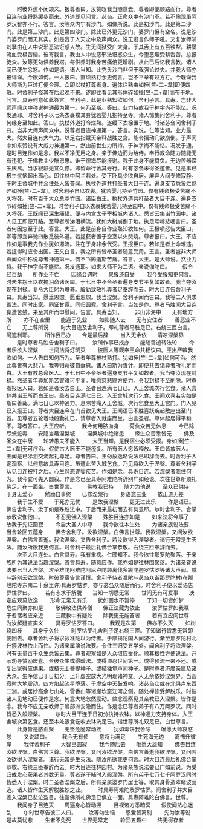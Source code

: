 <!-- { "loadSidebar": true } -->
　　时彼外道不闲颂义。报尊者曰。汝赞叹我当随意去。尊者即便顺路而行。尊者目连前业将熟缓步而来。外道即见问言。苾刍。正命众中有沙门不。若不豫观虽阿罗汉智亦不行。答言。汝等众内宁有沙门。如佛所说。此是初沙门。此是第二沙门。此是第三沙门。此是第四沙门。除此已外更无沙门。婆罗门但有空名。说是沙门婆罗门而无其实。如是我于人天之中及声闻众。说无诳言作师子吼。又复汝师晡剌拏由在人中说邪恶法诳惑人故。生无间狱受广大身。于其舌上有五百铁犁。耕垦流血受极苦恼。彼寄我言。我由人中说恶邪法诳惑众生。今堕恶趣受耕舌苦。总报徒众。汝等更勿供养我塔。每供养时我身苦痛倍更增剧。从此已后忆我言教。诸人闻已便生忿怒。作如是语。诸人当知。此秃头沙门非但于我强论过失。并我大师亦被诽谤。今欲如何。一人报曰。直须熟打余更何言。岂不平章有过方打。今既谤我大师斯为巨过打便合理。众即以杖打尊者身。遍体烂熟由如捶[竺-二+韋]即便四散。时舍利子怪其在后迟晚不来。遂即往看见其形体碎如捶[竺-二+韋]而布于地。问言。具寿何意如此答言。舍利子。此是业熟知欲如何。舍利子言。具寿。岂非大师声闻众中称说神通最为第一。何乃至斯。答曰。业力持故我于神字尚不能忆。况发通耶。时舍利子以七条衣裹襆其身犹若婴儿抱持至寺。诸人惊集问舍利子。尊者何缘身至如此。答曰。执杖外道打令烂熟。遂缓下衣徐置于地。时诸苾刍问舍利子曰。岂非大师声闻众中。说尊者目连神通第一。答言。实说。仁等当知。业力最大。然大目连有大气力。以足右指蹴天帝释战胜之宫。能令摇动几欲崩倒。于声闻中如来赞说有大威力神通第一。然由前世业力所持。于神字尚不能忆。况发于通。是时目连作如是念。我以不净无用之身。亲于佛边而为给侍。奉行教命随力随能无有违犯。于佛教主少酬恩惠。谁于德海尽能报谢。我于此身不能荷负。无边苦器深生厌离。当求寂静无宜久停。即留命行舍其寿行。时有苾刍未得圣道者。见是事已极生忧恼起出离心。即往林中阿兰若处。受下卧具少欲自居。屏弃人间专修寂静。于时王舍城中并余住处人皆普闻。执杖外道共打圣者大目干连。遍身支节悉皆烂熟碎如捶[竺-二+韋]。时舍利子自以衣裹。犹若婴儿持至竹园。仅有残命极受苦痛不久将死。时有百千大众总萃竹园。诸臣白王。执杖外道共打圣者大目干连。遍身支节碎如捶[竺-二+韋]。时舍利子自以衣裹犹若婴儿持至园中。仅有残命极受苦痛不久将死。王既闻已深生痛惜。便与内宫太子宰相城内诸人。悉皆云集诣竹园中。诸人见王即便开路。至尊者所涕泪横流。犹如大树崩倒于地。执足号啼悲哽言曰。圣者何因忽至于此。答言。大王。此是前身自作业熟知欲如何。王极嗔怒告大臣曰。卿等即宜奔驰四散觅彼外道。若捉获者置于空室以火焚烧。尊者报曰。大王。不应作如是事我先作业犹如瀑流。注在于身非余代受。王报臣曰。若如是者上命难违。若捉得时应令出国。王又白言。我之所有皆奉圣者随意受用。王言。圣者岂非大师声闻众中称说尊者神通第一。何不飞腾遭斯苦痛。答言。大王。是大师说。然业力持。我于神字尚不能忆。况发通耶。如来大师不为二语。亲说伽陀曰。
　　假令经百劫　　所作业不亡
　　因缘会遇时　　果报还自受
　　我今受报知更何言。时未生怨王以衣掩泪命诸医曰。于七日中不令圣者遍身支节平复如故者。我当夺汝现在封禄。复令大臣躬为瞻养。殷勤致敬礼尊者足奉辞而去。时大目连告舍利子曰。具寿当知。愿垂恩恕。愿垂恩恕。我当涅槃。舍利子闻而告曰。我等二人俱求善法。同时出家。同证甘露。同归圆寂。舍利子言。当如是作。尊者马胜闻大目连身遭苦楚。来至其所而申慰问。告言。具寿当知。
　　非山非海中　　无有地方所
　　亦不在空里　　能避于先业
　　如影随人去　　无有安住者
　　善恶业不亡　　无上尊所说
　　时大目连及舍利子。即礼尊者马胜足已。右绕三匝白言。阿遮利耶。
　　所作我已办　　今是最后辞
　　当入无余依　　清凉涅槃界
　　是时尊者马胜告舍利子曰。
　　汝所作事已成办　　能随善逝转法轮
　　今者乐欲入涅槃　　世间法将灯明灭
　　彼医人等既奉王命共相议曰。王出严敕我欲如何。一人告曰知何所为。圣者年尊被杖熟打。犹如捶[竺-二+韋]如何可治。然此尊者有大悲力。我等归命彼自垂恩。诸人曰斯为善计。即便共去诣尊者所礼足而白。大王有教总命医人。于七日中不令圣者遍身支节平复如故者。我当夺汝现在封禄。然圣者年尊加斯苦害难可平复。唯愿慈悲赐方便力。令我封禄不至削除。时尊者报医人曰。若如是者汝去白王。圣者目连满七日已。入王舍城次行乞食。诸人喜辞共诣王所而白王曰。圣者目连满七日已。入王舍城次行乞食。王闻欢喜若实如是斯曰善哉。满七日已以神通力。息除苦痛入王舍城。次行乞食至大王宫门。门人见已入报王曰。尊者大目连今在门首欲见大王。王闻语已不胜喜跃疾起敷座出至门首。见尊者五轮着地殷勤礼已。请尊者入就座而坐。白言圣者。尊体起居得平和不。尊者答曰。大王应听。
　　我今何用脓血身　　荷负众苦无休息
　　今已除尽蚖蛇毒　　安隐当趣涅槃城
　　涅槃城中绝诸患　　缘生众苦悉皆无
　　佛及圣众在中居　　轮转愚夫不能入
　　大王当知。是我宿业必须受报。身如捶[竺-二+韋]无可疗治。假使古大医王不能痊复。所有医人愿皆释放。王曰皆放医人。王闻是已涕泪交流起礼尊足。尊者告曰。王勿放逸略说法已即辞而去。时舍利子入定观察。以何意故具寿目连。虽遭此苦入城乞食。乃见将欲入于涅槃。尊者舍利子从见目连被打之后。心生悲恋遂婴疾苦。作如是念。具寿目连。若涅槃者我住何为。我今宜可先入圆寂。作是念已至具寿阿难陀所辞别广如经说。次往世尊所顶礼佛足。在一面坐。白世尊言。
　　佛教我已持　　随力为他说
　　圣众已供侍　　于身无爱心
　　勉励自事终　　已修涅槃行
　　身语意三业　　依正道无差
　　我于生不爱　　于死亦无忧
　　是故我涅槃　　更无过此乐
　　作是语已。佛告舍利子。汝于如是殊胜法中。于后而来最初而去有何意耶。尔时舍利子。合掌恭敬说伽他曰。
　　不忍见佛入涅槃　　殊胜目连亦如是
　　如来法将今事了　　故我于先证圆寂
　　今启大圣人中尊　　我今欲往本生处
　　为诸亲族说法要　　当舍轮回五蕴身
　　佛告舍利子。汝欲涅槃。白佛言世尊。我欲涅槃。又问汝欲涅槃。白佛言善逝。我欲涅槃。又告舍利子。若汝欲得入涅槃者。诸行无常是生灭法。随汝所欲我更何言。时舍利子最后礼佛合掌恭敬。右绕三匝奉辞而去。
　　次至大目连处。白言具寿。我有重病。仁颇知不。我今欲往那罗陀聚落。于亲族所为其说法当趣涅槃。答言具寿。随意应作。我亦如是往林围聚落。为诸亲眷说法要已当入涅槃。次至难陀阿难陀阿尼卢陀颉离伐多跋陀迦罗怙罗等诸大声闻。咸与辞别云欲涅槃。时彼尊宿告言谨慎。舍利子侍者准陀与苾刍众诣那罗陀村(在那烂陀寺东南二十余里许)具寿罗怙罗。亦与苾刍众随后而行。时舍利子便以爱语告罗怙罗曰。
　　若有志求于解脱　　当知一切悉无常
　　世间无有可爱事　　决定应观莫放逸
　　形命无常无有乐　　犹如画水不暂停
　　了知一切皆如梦　　危生同聚亦如是
　　敬佛敬法供养僧　　佛正法藏为依止
　　汝罗怙罗如我嘱　　于耆宿者应亲近
　　三藏教中有疑处　　除我更无能答者
　　若有宜应问世尊　　为汝解疑宣实义
　　具寿罗怙罗答曰。
　　我观是次第　　佛亦不久灭
　　如树烧四枝　　其身宁久住
　　时罗怙罗礼舍利子足右绕三匝。了知诸行皆悉无常即便回去。尊者舍利子将求寂准陀以为侍者。于摩揭陀国人间游行。渐至那罗陀村北升摄波林依止而住。为诸亲属演说法要。令住三归受五学处。闻舍利子将欲涅槃。时有无量百千众生悉皆云集。尊者观察如是人众堪应受化。顺其根性方便说法。开示劝导赞励庆喜。令彼众生或得暖法。或得顶忍世间第一。或得预流一来不还。或复出家得应供果。或植无上菩提种子。或植独觉声闻种子。是时尊者济度亲属及诸大众。生净信已于日初分。上升虚空放大光明现诸神变。入无余依妙涅槃界。当圆寂时大地震动。四方焰起流星堕落。于虚空中天鼓发响。诸苾刍众或在北俱卢东西二洲。或居妙高余七山处。雪香山等诸崖坎窟江河之侧。随处禅修受解脱乐。时彼诸人见地动已便作是念。何意大地忽然震动。敛念观察见其亲教已入涅槃。皆作是念。我今不应无亲教师于赡部洲安隐而住。作是念已尊者弟子有八万阿罗汉。同时皆悉入般涅槃。
　　尔时大目干连于日初分执持衣钵。以神通力支持身体。入王舍城次第乞食。还至本处饭食讫收衣钵洗足已。诣世尊所礼双足已。白世尊言。
　　此身皆是脓血聚　　无坚危脆常动摇
　　犹如毒饼我舍除　　唯愿大师哀愍恕
　　又说颂曰。
　　我今无有债　　意将为满足
　　生死海无边　　离怖升彼岸
　　我伴舍利子　　大智已圆寂
　　我今随后去　　唯愿大雄知
　　佛告目连汝欲涅槃。白佛言世尊。我欲涅槃。又问汝欲涅槃。白佛言善逝我欲涅槃。又问若汝欲得入涅槃者。诸行无常是生灭法。随汝所欲我更何言。时大目连最后礼佛合掌恭敬。右绕三匝奉辞而去。时大目连往林园村。为诸亲族说法要已广如前说。为受归戒发心获果者其数无量。尊者遂于晡时入般涅槃。所有弟子七万七千阿罗汉同时皆悉入于涅槃。时二圣者涅槃之后。所有亲属婆罗门居士等。取其身骨造窣睹波营造。诸人皆作生天解脱胜妙之业。
　　时具寿阿难陀及罗怙罗。闻舍利子并大目连入涅槃已悲泣盈目。往诣佛所礼佛足已俱立一面。具寿阿难陀白佛言。世尊。
　　我闻身子目连灭　　周遍身心皆动摇
　　目视诸方悉暗冥　　假使闻法心迷乱
　　尔时世尊告彼二人曰。
　　汝等勿生恼　　恩爱皆离别
　　先为汝等说　　是故莫忧悲
　　生者不免死　　世界无常定
　　轮回五趣中　　终无得存者
